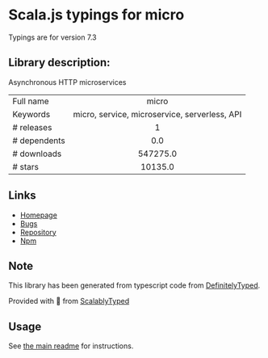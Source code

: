 
# Scala.js typings for micro

Typings are for version 7.3

## Library description:
Asynchronous HTTP microservices

|                    |                 |
| ------------------ | :-------------: |
| Full name          | micro |
| Keywords           | micro, service, microservice, serverless, API |
| # releases         | 1 |
| # dependents       | 0.0 |
| # downloads        | 547275.0 |
| # stars            | 10135.0 |

## Links
- [Homepage](https://github.com/vercel/micro#readme)
- [Bugs](https://github.com/vercel/micro/issues)
- [Repository](https://github.com/vercel/micro)
- [Npm](https://www.npmjs.com/package/micro)
    


## Note
This library has been generated from typescript code from [DefinitelyTyped](https://definitelytyped.org).

Provided with :purple_heart: from [ScalablyTyped](https://github.com/oyvindberg/ScalablyTyped)

## Usage
See [the main readme](../../readme.md) for instructions.


